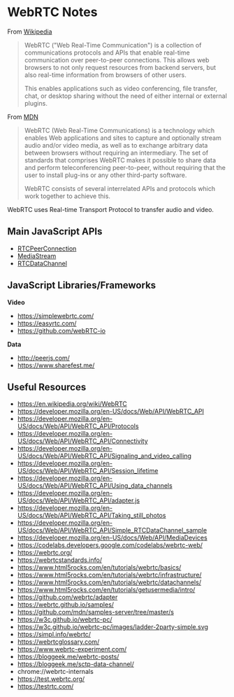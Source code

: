 # WebRTC Notes

From [Wikipedia]

> WebRTC ("Web Real-Time Communication") is a collection of communications
> protocols and APIs that enable real-time communication over peer-to-peer
> connections.  This allows web browsers to not only request resources from
> backend servers, but also real-time information from browsers of other users.
>
> This enables applications such as video conferencing, file transfer, chat, or
> desktop sharing without the need of either internal or external plugins.

From [MDN]

> WebRTC (Web Real-Time Communications) is a technology which enables Web
> applications and sites to capture and optionally stream audio and/or video
> media, as well as to exchange arbitrary data between browsers without
> requiring an intermediary.  The set of standards that comprises WebRTC makes
> it possible to share data and perform teleconferencing peer-to-peer, without
> requiring that the user to install plug-ins or any other third-party software.
> 
> WebRTC consists of several interrelated APIs and protocols which work together
> to achieve this.

WebRTC uses Real-time Transport Protocol to transfer audio and video.


## Main JavaScript APIs

* [RTCPeerConnection]
* [MediaStream]
* [RTCDataChannel]


## JavaScript Libraries/Frameworks

**Video**

* https://simplewebrtc.com/
* https://easyrtc.com/
* https://github.com/webRTC-io

**Data**

* http://peerjs.com/
* https://www.sharefest.me/


## Useful Resources

* https://en.wikipedia.org/wiki/WebRTC
* https://developer.mozilla.org/en-US/docs/Web/API/WebRTC_API
* https://developer.mozilla.org/en-US/docs/Web/API/WebRTC_API/Protocols
* https://developer.mozilla.org/en-US/docs/Web/API/WebRTC_API/Connectivity
* https://developer.mozilla.org/en-US/docs/Web/API/WebRTC_API/Signaling_and_video_calling
* https://developer.mozilla.org/en-US/docs/Web/API/WebRTC_API/Session_lifetime
* https://developer.mozilla.org/en-US/docs/Web/API/WebRTC_API/Using_data_channels
* https://developer.mozilla.org/en-US/docs/Web/API/WebRTC_API/adapter.js
* https://developer.mozilla.org/en-US/docs/Web/API/WebRTC_API/Taking_still_photos
* https://developer.mozilla.org/en-US/docs/Web/API/WebRTC_API/Simple_RTCDataChannel_sample
* https://developer.mozilla.org/en-US/docs/Web/API/MediaDevices
* https://codelabs.developers.google.com/codelabs/webrtc-web/
* https://webrtc.org/
* https://webrtcstandards.info/
* https://www.html5rocks.com/en/tutorials/webrtc/basics/
* https://www.html5rocks.com/en/tutorials/webrtc/infrastructure/
* https://www.html5rocks.com/en/tutorials/webrtc/datachannels/
* https://www.html5rocks.com/en/tutorials/getusermedia/intro/
* https://github.com/webrtc/adapter
* https://webrtc.github.io/samples/
* https://github.com/mdn/samples-server/tree/master/s
* https://w3c.github.io/webrtc-pc/
* https://w3c.github.io/webrtc-pc/images/ladder-2party-simple.svg
* https://simpl.info/webrtc/
* https://webrtcglossary.com/
* https://www.webrtc-experiment.com/
* https://bloggeek.me/webrtc-posts/
* https://bloggeek.me/sctp-data-channel/
* chrome://webrtc-internals
* https://test.webrtc.org/
* https://testrtc.com/


[mediastream]: https://developer.mozilla.org/en-US/docs/Web/API/MediaStream
[mdn]: https://developer.mozilla.org/en-US/docs/Web/API/WebRTC_API
[rtcdatachannel]: https://developer.mozilla.org/en-US/docs/Web/API/RTCDataChannel
[rtcpeerconnection]: https://developer.mozilla.org/en-US/docs/Web/API/RTCPeerConnection
[wikipedia]: https://en.wikipedia.org/wiki/WebRTC
